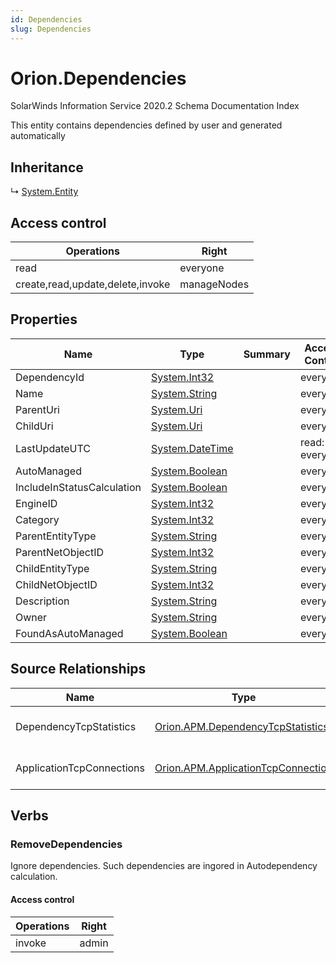 ```yaml
---
id: Dependencies
slug: Dependencies
---
```


# Orion.Dependencies

SolarWinds Information Service 2020.2 Schema Documentation Index

This entity contains dependencies defined by user and generated automatically

## Inheritance

↳ [System.Entity](./../System/Entity)

## Access control

| Operations | Right |
| ------ | ------ |
| read | everyone |
| create,read,update,delete,invoke | manageNodes |

## Properties

| Name | Type | Summary | Access Control |
| ------ | ------ | ------ | ------ |
| DependencyId | [System.Int32](https://docs.microsoft.com/en-us/dotnet/api/system.int32) |  | everyone |
| Name | [System.String](https://docs.microsoft.com/en-us/dotnet/api/system.string) |  | everyone |
| ParentUri | [System.Uri](https://docs.microsoft.com/en-us/dotnet/api/system.uri) |  | everyone |
| ChildUri | [System.Uri](https://docs.microsoft.com/en-us/dotnet/api/system.uri) |  | everyone |
| LastUpdateUTC | [System.DateTime](https://docs.microsoft.com/en-us/dotnet/api/system.datetime) |  | read: everyone |
| AutoManaged | [System.Boolean](https://docs.microsoft.com/en-us/dotnet/api/system.boolean) |  | everyone |
| IncludeInStatusCalculation | [System.Boolean](https://docs.microsoft.com/en-us/dotnet/api/system.boolean) |  | everyone |
| EngineID | [System.Int32](https://docs.microsoft.com/en-us/dotnet/api/system.int32) |  | everyone |
| Category | [System.Int32](https://docs.microsoft.com/en-us/dotnet/api/system.int32) |  | everyone |
| ParentEntityType | [System.String](https://docs.microsoft.com/en-us/dotnet/api/system.string) |  | everyone |
| ParentNetObjectID | [System.Int32](https://docs.microsoft.com/en-us/dotnet/api/system.int32) |  | everyone |
| ChildEntityType | [System.String](https://docs.microsoft.com/en-us/dotnet/api/system.string) |  | everyone |
| ChildNetObjectID | [System.Int32](https://docs.microsoft.com/en-us/dotnet/api/system.int32) |  | everyone |
| Description | [System.String](https://docs.microsoft.com/en-us/dotnet/api/system.string) |  | everyone |
| Owner | [System.String](https://docs.microsoft.com/en-us/dotnet/api/system.string) |  | everyone |
| FoundAsAutoManaged | [System.Boolean](https://docs.microsoft.com/en-us/dotnet/api/system.boolean) |  | everyone |

## Source Relationships

| Name | Type | Notes |
| ------ | ------ | ------ |
| DependencyTcpStatistics | [Orion.APM.DependencyTcpStatistics](./../Orion.APM/DependencyTcpStatistics) | Defined by relationship Orion.APM.DependencyTcpStatisticsReferencesDependencies (System.Reference) |
| ApplicationTcpConnections | [Orion.APM.ApplicationTcpConnection](./../Orion.APM/ApplicationTcpConnection) | Defined by relationship Orion.APM.ApplicationTcpConnectionReferencesDependency (System.Reference) |

## Verbs

### RemoveDependencies

Ignore dependencies. Such dependencies are ingored in Autodependency calculation.

#### Access control

| Operations | Right |
| ------ | ------ |
| invoke | admin |

